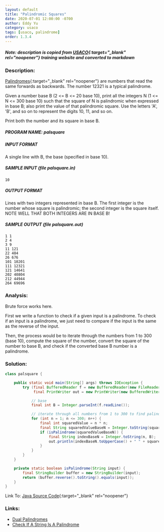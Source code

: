 ```yaml
---
layout: default
title: "Palindromic Squares"
date: 2020-07-01 12:00:00 -0700
author: Eddy Yu
category: usaco
tags: [usaco, palindrome]
order: 1.3.4
---
```


##### Note: description is copied from [USACO](http://www.usaco.org/){:target="_blank" rel="noopener"} training website and converted to markdown

### Description:
[Palindromes](https://en.wikipedia.org/wiki/Palindrome){:target="_blank" rel="noopener"} 
are numbers that read the same forwards as backwards. The number 12321 is a 
typical palindrome.

Given a number base B (2 <= B <= 20 base 10), print all the integers N 
(1 <= N <= 300 base 10) such that the square of N is palindromic when 
expressed in base B; also print the value of that palindromic square. 
Use the letters 'A', 'B', and so on to represent the digits 10, 11, and so on.

Print both the number and its square in base B.

##### PROGRAM NAME: palsquare

##### INPUT FORMAT
A single line with B, the base (specified in base 10).

##### SAMPLE INPUT (file palsquare.in)
```
10
```

##### OUTPUT FORMAT
Lines with two integers represented in base B. The first integer is the number 
whose square is palindromic; the second integer is the square itself. 
NOTE WELL THAT BOTH INTEGERS ARE IN BASE B!

##### SAMPLE OUTPUT (file palsquare.out)
```
1 1
2 4
3 9
11 121
22 484
26 676
101 10201
111 12321
121 14641
202 40804
212 44944
264 69696
```

### Analysis:
Brute force works here.

First we write a function to check if a given input is a palindrome. To check 
if an input is a palindrome, we just need to compare if the input is the same 
as the reverse of the input. 

Then, the process would be to iterate through the numbers from 1 to 300 
(base 10), compute the square of the number, convert the square of the number
to base B, and check if the converted base B number is a palindrome.
    
### Solution:
```java
class palsquare {

    public static void main(String[] args) throws IOException {
        try (final BufferedReader f = new BufferedReader(new FileReader("palsquare.in"));
             final PrintWriter out = new PrintWriter(new BufferedWriter(new FileWriter("palsquare.out")))) {

            // base
            final int B = Integer.parseInt(f.readLine());

            // iterate through all numbers from 1 to 300 to find palindrome
            for (int n = 1; n <= 300; n++) {
                final int squaredValue = n * n;
                final String squaredValueBaseN = Integer.toString(squaredValue, B);
                if (isPalindrome(squaredValueBaseN)) {
                    final String indexBaseN = Integer.toString(n, B);
                    out.println(indexBaseN.toUpperCase() + " " + squaredValueBaseN.toUpperCase());
                }
            }
        }
    }

    private static boolean isPalindrome(String input) {
        final StringBuilder buffer = new StringBuilder(input);
        return (buffer.reverse().toString().equals(input));
    }
}
``` 
Link To: [Java Source Code](https://github.com/eddycyu/usaco/blob/master/src/palsquare.java){:target="_blank" rel="noopener"}

### Links:
* [Dual Palindromes](/usaco/dualpal)
* [Check If A String Is A Palindrome](/blog/check-if-a-string-is-a-palindrome)
